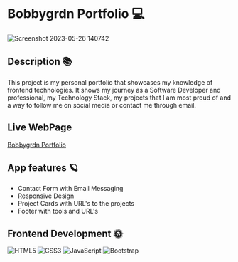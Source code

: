 # Bobbygrdn Portfolio 💻

![Screenshot 2023-05-26 140742](https://github.com/bobbygrdn/portfolio/assets/96712943/fd4a1e0b-37fb-47f9-916d-110be8ab5131)

## Description 📚
This project is my personal portfolio that showcases my knowledge of frontend technologies. It shows my journey as a Software Developer and professional, my Technology Stack, my projects that I am most proud of and a way to follow me on social media or contact me through email.  

## Live WebPage
[Bobbygrdn Portfolio](https://bobbygrdn.github.io/portfolio/)

## App features 🪐
 - Contact Form with Email Messaging
- Responsive Design
- Project Cards with URL's to the projects
- Footer with tools and URL's 
## Frontend Development 🌞 
 ![HTML5](https://img.shields.io/badge/html5-%23E34F26.svg?style=for-the-badge&logo=html5&logoColor=white) ![CSS3](https://img.shields.io/badge/css3-%231572B6.svg?style=for-the-badge&logo=css3&logoColor=white) ![JavaScript](https://img.shields.io/badge/javascript-%23323330.svg?style=for-the-badge&logo=javascript&logoColor=%23F7DF1E) ![Bootstrap](https://img.shields.io/badge/bootstrap-%23563D7C.svg?style=for-the-badge&logo=bootstrap&logoColor=white) 
 
 
